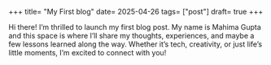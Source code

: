 +++
title= "My First blog"
date= 2025-04-26
tags= ["post"]
draft= true
+++

Hi there! I’m thrilled to launch my first blog post. My name is Mahima Gupta and this space is where I’ll share my thoughts, experiences, and maybe a few lessons learned along the way. Whether it’s tech, creativity, or just life’s little moments, I’m excited to connect with you!
